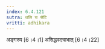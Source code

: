 ```yaml
---
index: 6.4.121
sutra: थलि च सेटि
vritti: adhikara
---
```


 अङ्गस्य [6।4।1]  असिद्धवदत्राभात् [6।4।22] 